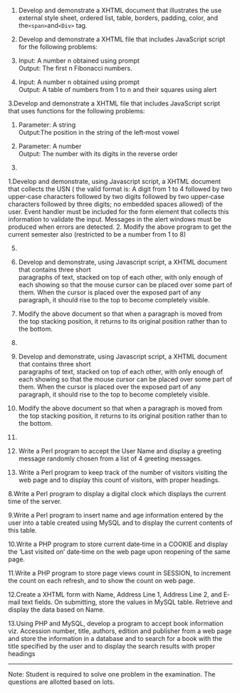 1. Develop and demonstrate a XHTML document that illustrates the use external style sheet, ordered list, table, 
borders, padding, color, and the```<span>```and```<Div>``` tag. 

2. Develop and demonstrate a XHTML file that includes JavaScript script for the following problems:  
 1. Input: A number n obtained using prompt  
 Output: The first n Fibonacci numbers.
 2. Input:  A number n obtained using prompt  
 Output: A table of numbers from 1 to n and their squares using alert 

3.Develop and demonstrate a XHTML file that includes JavaScript script that uses functions for the following 
problems:
  1. Parameter: A string  
  Output:The position in the string of the left‐most vowel
  2. Parameter: A number  
  Output:  The number with its digits in the reverse order

4.
  1.Develop and demonstrate, using Javascript script, a XHTML document that collects the USN ( the valid 
format is: A digit from 1 to 4 followed by two upper‐case characters followed by two digits followed by two 
upper‐case characters followed by three digits; no embedded spaces allowed) of the user. Event handler 
must be included for the form element that collects this information to validate the input. Messages in the 
alert windows must be produced when errors are detected.
  2. Modify the above program to get the current semester also (restricted to be a number from 1 to 8) 

5.  
  1.  Develop  and  demonstrate,  using  Javascript script,  a  XHTML  document  that  contains  three      short  
paragraphs of text, stacked on top of each other, with only enough of each showing so that  the mouse 
cursor  can  be  placed  over  some  part  of   them.  When  the  cursor  is  placed  over  the  exposed  part  of  any 
paragraph, it should rise to the top to become completely visible. 

  2. Modify the above document so that when a paragraph is moved from the top stacking position, it returns 
to its original position rather than to the bottom.

6.  
  1.  Develop  and  demonstrate,  using  Javascript script,  a  XHTML  document  that  contains  three      short  
paragraphs of text, stacked on top of each other, with only enough of each showing so that  the mouse 
cursor  can  be  placed  over  some  part  of   them.  When  the  cursor  is  placed  over  the  exposed  part  of  any 
paragraph, it should rise to the top to become completely visible. 

  2. Modify the above document so that when a paragraph is moved from the top stacking position, it returns 
to its original position rather than to the bottom.

7.  
  1. Write a Perl program to accept the User Name and display a greeting message randomly chosen from a list of 4 greeting messages.
  2. Write a Perl program to keep track of the number of visitors visiting the web page and to display this 
count of visitors, with proper headings. 

8.Write a Perl program to display a digital clock which displays the current time of the server. 

9.Write  a  Perl  program  to  insert  name  and  age  information  entered  by  the  user  into  a  table  created  using  MySQL and to display the current contents of this table. 

10.Write a PHP program to store current date‐time in a COOKIE and display the ‘Last visited on’ date‐time on 
the web page upon reopening of the same page. 

11.Write a PHP program to store page views count in SESSION, to increment the count on each refresh, and to 
show the count on web page. 

12.Create a XHTML form with Name, Address Line 1, Address Line 2, and E‐mail text fields. On submitting, store 
the values in MySQL table. Retrieve and display the data based on Name. 

13.Using PHP and MySQL, develop a program to accept book information viz. Accession number, title, authors, 
edition and publisher from a web page and store the information in a database and to search for a book with 
the title specified by the user and to display the search results with proper headings 
***
Note: Student is required to solve one problem in the examination. The questions are allotted based on lots. 
	
